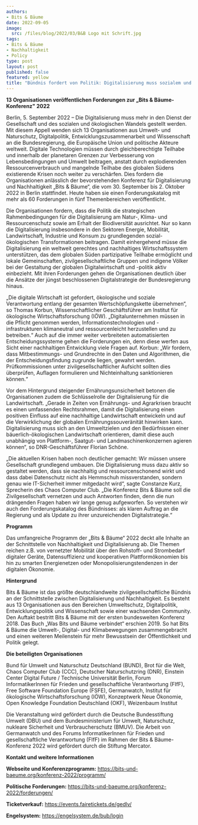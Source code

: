 ```yaml
---
authors:
- Bits & Bäume
date: 2022-09-05
image: 
  src: /files/blog/2022/03/B&B Logo mit Schrift.jpg
tags:
- Bits & Bäume
- Nachhaltigkeit
- Policy
type: post
layout: post
published: false
featured: yellow
title: "Bündnis fordert von Politik: Digitalisierung muss sozialem und ökologischem Wandel dienen"
---
```


**13 Organisationen veröffentlichen Forderungen zur „Bits & Bäume-Konferenz" 2022**

Berlin, 5. September 2022 – Die Digitalisierung muss mehr in den Dienst der Gesellschaft und des sozialen und ökologischen Wandels gestellt werden. Mit diesem Appell wenden sich 13 Organisationen aus Umwelt- und Naturschutz, Digitalpolitik, Entwicklungszusammenarbeit und Wissenschaft an die Bundesregierung, die Europäische Union und politische Akteure weltweit. Digitale Technologien müssen durch gleichberechtigte Teilhabe und innerhalb der planetaren Grenzen zur Verbesserung von Lebensbedingungen und Umwelt beitragen, anstatt durch explodierenden Ressourcenverbrauch und mangelnde Teilhabe des globalen Südens existierende Krisen noch weiter zu verschärfen. Dies fordern die Organisationen anlässlich der bevorstehenden Konferenz für Digitalisierung und Nachhaltigkeit „Bits & Bäume“, die vom 30. September bis 2. Oktober 2022 in Berlin stattfindet. Heute haben sie einen Forderungskatalog mit mehr als 60 Forderungen in fünf Themenbereichen veröffentlicht.

Die Organisationen fordern, dass die Politik die strategischen Rahmenbedingungen für die Digitalisierung am Natur-, Klima- und Ressourcenschutz sowie am Erhalt der Biodiversität ausrichtet. Nur so kann die Digitalisierung insbesondere in den Sektoren Energie, Mobilität, Landwirtschaft, Industrie und Konsum zu grundlegenden sozial-ökologischen Transformationen beitragen. Damit einhergehend müsse die Digitalisierung ein weltweit gerechtes und nachhaltiges Wirtschaftssystem unterstützen, das dem globalen Süden partizipative Teilhabe ermöglicht und lokale Gemeinschaften, zivilgesellschaftliche Gruppen und indigene Völker bei der Gestaltung der globalen Digitalwirtschaft und -politik aktiv einbezieht. Mit ihren Forderungen gehen die Organisationen deutlich über die Ansätze der jüngst beschlossenen Digitalstrategie der Bundesregierung hinaus.  

„Die digitale Wirtschaft ist gefordert, ökologische und soziale Verantwortung entlang der gesamten Wertschöpfungskette übernehmen“, so Thomas Korbun, Wissenschaftlicher Geschäftsführer am Institut für ökologische Wirtschaftsforschung (IÖW). „Digitalunternehmen müssen in die Pflicht genommen werden, Informationstechnologien und -infrastrukturen klimaneutral und ressourcenleicht herzustellen und zu betreiben.“ Auch auf die immer weiter verbreiteten automatisierten Entscheidungssysteme gehen die Forderungen ein, denn diese werfen aus Sicht einer nachhaltigen Entwicklung viele Fragen auf. Korbun: „Wir fordern, dass Mitbestimmungs- und Grundrechte in den Daten und Algorithmen, die der Entscheidungsfindung zugrunde liegen, gewahrt werden. Prüfkommissionen unter zivilgesellschaftlicher Aufsicht sollten dies überprüfen, Auflagen formulieren und Nichteinhaltung sanktionieren können.“

Vor dem Hintergrund steigender Ernährungsunsicherheit betonen die Organisationen zudem die Schlüsselrolle der Digitalisierung für die Landwirtschaft. „Gerade in Zeiten von Ernährungs- und Agrarkrisen braucht es einen umfassenden Rechtsrahmen, damit die Digitalisierung einen positiven Einfluss auf eine nachhaltige Landwirtschaft entwickeln und auf die Verwirklichung der globalen Ernährungssouveränität hinwirken kann. Digitalisierung muss sich an den Umweltzielen und den Bedürfnissen einer bäuerlich-ökologischen Landwirtschaft orientieren, damit diese auch unabhängig von Plattform-, Saatgut- und Landmaschinenkonzernen agieren können“, so DNR-Geschäftsführer Florian Schöne.

„Die aktuellen Krisen haben noch deutlicher gemacht: Wir müssen unsere Gesellschaft grundlegend umbauen. Die Digitalisierung muss dazu aktiv so gestaltet werden, dass sie nachhaltig und ressourcenschonend wirkt und dass dabei Datenschutz nicht als Hemmschuh missverstanden, sondern genau wie IT-Sicherheit immer mitgedacht wird“, sagte Constanze Kurz, Sprecherin des Chaos Computer Club. „Die Konferenz Bits & Bäume soll die Zivilgesellschaft vernetzen und auch Antworten finden, denn die nun drängenden Fragen haben wir lange genug aufgeworfen. So verstehen wir auch den Forderungskatalog des Bündnisses: als klaren Auftrag an die Regierung und als Update zu ihrer unzureichenden Digitalstrategie.“

**Programm**

Das umfangreiche Programm der „Bits & Bäume“ 2022 deckt alle Inhalte an der Schnittstelle von Nachhaltigkeit und Digitalisierung ab. Die Themen reichen z.B. von vernetzter Mobilität über den Rohstoff- und Strombedarf digitaler Geräte, Datensuffizienz und kooperativen Plattformökonomien bis hin zu smarten Energienetzen oder Monopolisierungstendenzen in der digitalen Ökonomie.

**Hintergrund**

Bits & Bäume ist das größte deutschlandweite zivilgesellschaftliche Bündnis an der Schnittstelle zwischen Digitalisierung und Nachhaltigkeit. Es besteht aus 13 Organisationen aus den Bereichen Umweltschutz, Digitalpolitik, Entwicklungspolitik und Wissenschaft sowie einer wachsenden Community. Den Auftakt bestritt Bits & Bäume mit der ersten bundesweiten Konferenz 2018. Das Buch „Was Bits und Bäume verbindet“ erschien 2019. So hat Bits & Bäume die Umwelt-, Digital- und Klimabewegungen zusammengebracht und einen weiteren Meilenstein für mehr Bewusstsein der Öffentlichkeit und Politik gelegt.

**Die beteiligten Organisationen**

Bund für Umwelt und Naturschutz Deutschland (BUND), Brot für die Welt, Chaos Computer Club (CCC), Deutscher Naturschutzring (DNR), Einstein Center Digital Future / Technische Universität Berlin, Forum InformatikerInnen für Frieden und gesellschaftliche Verantwortung (FIfF), Free Software Foundation Europe (FSFE), Germanwatch, Institut für ökologische Wirtschaftsforschung (IÖW), Konzeptwerk Neue Ökonomie, Open Knowledge Foundation Deutschland (OKF), Weizenbaum Institut 

Die Veranstaltung wird gefördert durch die Deutsche Bundesstiftung Umwelt (DBU) und dem Bundesministerium für Umwelt, Naturschutz, nukleare Sicherheit und Verbraucherschutz (BMUV). Die Arbeit von Germanwatch und des Forums InformatikerInnen für Frieden und gesellschaftliche Verantwortung (FIfF) im Rahmen der Bits & Bäume-Konferenz 2022 wird gefördert durch die Stiftung Mercator.

**Kontakt und weitere Informationen**

**Webseite und Konferenzprogramm:** https://bits-und-baeume.org/konferenz-2022/programm/

**Politische Forderungen:** https://bits-und-baeume.org/konferenz-2022/forderungen/

**Ticketverkauf:** https://events.fairetickets.de/gedlv/

**Engelsystem:** https://engelsystem.de/bub/login
